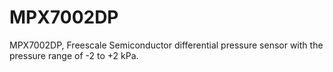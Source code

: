# MPX7002DP
MPX7002DP, Freescale Semiconductor differential pressure sensor with the pressure range of -2 to +2 kPa.
